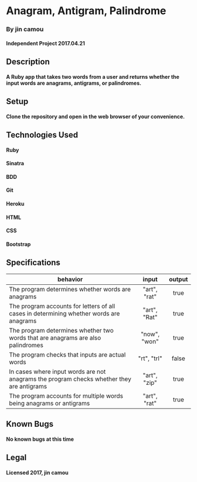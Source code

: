 # Anagram, Antigram, Palindrome

### By jin camou
#### Independent Project 2017.04.21

## Description
#### A Ruby app that takes two words from a user and returns whether the input words are anagrams, antigrams, or palindromes.

## Setup
#### Clone the repository and open in the web browser of your convenience.

## Technologies Used
#### Ruby
#### Sinatra
#### BDD
#### Git
#### Heroku
#### HTML
#### CSS
#### Bootstrap

## Specifications
| behavior |  input   |  output  |
|----------|:--------:|:--------:|
| The program determines whether words are anagrams | "art", "rat" | true |
| The program accounts for letters of all cases in determining whether words are anagrams | "art", "Rat" | true |
| The program determines whether two words that are anagrams are also palindromes | "now", "won" | true |
| The program checks that inputs are actual words | "rt", "trl" | false |
| In cases where input words are not anagrams the program checks whether they are antigrams | "art", "zip" | true |
| The program accounts for multiple words being anagrams or antigrams | "art", "rat" | true |

## Known Bugs
#### No known bugs at this time

## Legal
#### Licensed 2017, jin camou
